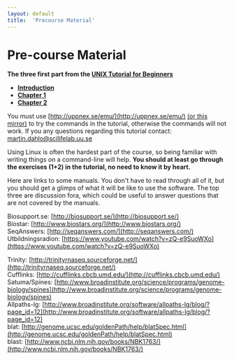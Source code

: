 ```yaml
---
layout: default
title:  'Precourse Material'
---
```


# Pre-course Material

**The three first part from the [UNIX Tutorial for Beginners](../../ngsintro/common/unixtut/)**  

* [**Introduction**](../../ngsintro/common/unixtut/unixintro.html)  
* [**Chapter 1**](../../ngsintro/common/unixtut/unix1.html)  
* [**Chapter 2**](../../ngsintro/common/unixtut/unix2.html)  

You must use [http://uppnex.se/emu/](http://uppnex.se/emu/) [(or this mirror)](http://bellard.org/jslinux/) to try the commands in the tutorial, otherwise the commands will not work.
If you any questions regarding this tutorial contact: martin.dahlo@scilifelab.uu.se

Using Linux is often the hardest part of the course, so being familiar with writing things on a command-line will help.
**You should at least go through the exercises (1+2) in the tutorial, no need to know it by heart.**

Here are links to some manuals.
You don't have to read through all of it, but you should get a glimps of what it will be like to use the software.
The top three are discussion fora, which could be useful to answer questions that are not covered by the manuals.

Biosupport.se: [http://biosupport.se/](http://biosupport.se/)  
Biostar: [http://www.biostars.org/](http://www.biostars.org/)  
SeqAnswers: [http://seqanswers.com/](http://seqanswers.com/)  
Utbildningsradion: [https://www.youtube.com/watch?v=zQ-e9SuoWXo](https://www.youtube.com/watch?v=zQ-e9SuoWXo)

Trinity: [http://trinityrnaseq.sourceforge.net/](http://trinityrnaseq.sourceforge.net/)  
Cufflinks: [http://cufflinks.cbcb.umd.edu/](http://cufflinks.cbcb.umd.edu/)  
Satuma/Spines: [http://www.broadinstitute.org/science/programs/genome-biology/spines](http://www.broadinstitute.org/science/programs/genome-biology/spines)  
Allpaths-lg: [http://www.broadinstitute.org/software/allpaths-lg/blog/?page_id=12](http://www.broadinstitute.org/software/allpaths-lg/blog/?page_id=12)  
blat: [http://genome.ucsc.edu/goldenPath/help/blatSpec.html](http://genome.ucsc.edu/goldenPath/help/blatSpec.html)  
blast: [http://www.ncbi.nlm.nih.gov/books/NBK1763/](http://www.ncbi.nlm.nih.gov/books/NBK1763/)  
